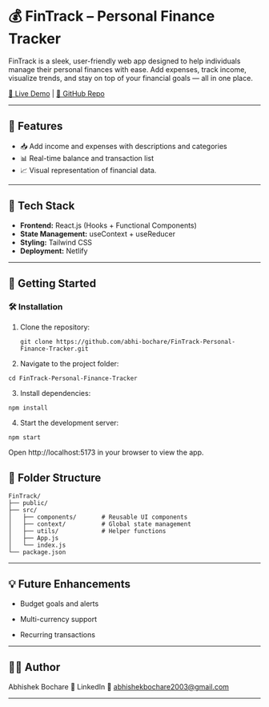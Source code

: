 # 💰 FinTrack – Personal Finance Tracker

FinTrack is a sleek, user-friendly web app designed to help individuals manage their personal finances with ease. Add expenses, track income, visualize trends, and stay on top of your financial goals — all in one place.

[🚀 Live Demo](https://fintrack-personal-finance-tracker.netlify.app/) | [📂 GitHub Repo](https://github.com/abhi-bochare/FinTrack-Personal-Finance-Tracker)

---

## 🧩 Features

- 📥 Add income and expenses with descriptions and categories
- 📊 Real-time balance and transaction list
- 📈 Visual representation of financial data.

---

## 🔧 Tech Stack

- **Frontend:** React.js (Hooks + Functional Components)
- **State Management:** useContext + useReducer
- **Styling:** Tailwind CSS
- **Deployment:** Netlify

---

## 🚀 Getting Started

### 🛠️ Installation

1. Clone the repository:
   ```
   git clone https://github.com/abhi-bochare/FinTrack-Personal-Finance-Tracker.git
   ```
2. Navigate to the project folder:

```
cd FinTrack-Personal-Finance-Tracker
```
3. Install dependencies:

```
npm install
```
4. Start the development server:

```
npm start
```
Open http://localhost:5173 in your browser to view the app.

## 📁 Folder Structure
```
FinTrack/
├── public/
├── src/
│   ├── components/       # Reusable UI components
│   ├── context/          # Global state management
│   ├── utils/            # Helper functions
│   ├── App.js
│   └── index.js
└── package.json
```

---
## 💡 Future Enhancements

- Budget goals and alerts

- Multi-currency support

- Recurring transactions

---
## 🧑‍💻 Author
Abhishek Bochare
🔗 LinkedIn
📧 abhishekbochare2003@gmail.com

---
